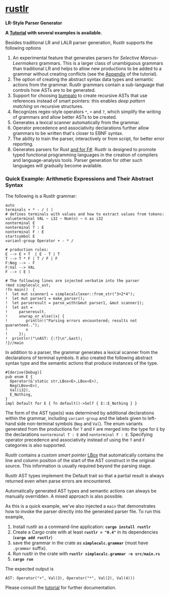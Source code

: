 # **[rustlr](https://docs.rs/rustlr/latest/rustlr/index.html)**
**LR-Style Parser Generator**

**A [Tutorial](https://chuckcscccl.github.io/rustlr_project/) with several examples is available.**

Besides traditional LR and LALR parser generation, Rustlr supports the following
options

1. An experimental feature that generates parsers for *Selective Marcus-Leermakers* grammars.  This is a larger class of unambiguous grammars than traditional LR and helps to allow new productions to be added to a grammar without
creating conflicts (see the [Appendix](https://chuckcscccl.github.io/rustlr_project/appendix.html) of the tutorial).
2. The option of creating the abstract syntax data types and semantic actions from the grammar. Rustlr grammars contain a sub-language that controls how ASTs are to be generated. 
3. Support for choosing [bumpalo](https://docs.rs/bumpalo/latest/bumpalo/index.html) to create recursive ASTs that use references instead of smart pointers: this
enables *deep pattern matching* on recursive structures.
4. Recognizes regex-style operators `*`, `+` and `?`, which simplify
the writing of grammars and allow better ASTs to be created.
5. Generates a lexical scanner automatically from the grammar.
6. Operator precedence and associativity declarations further allow grammars
to be written that's closer to EBNF syntax.
7. The ability to train the parser, interactively or from script, for better error reporting.
8. Generates parsers for Rust [and for F\#](https://github.com/chuckcscccl/Fussless).  Rustlr is designed to promote typed functional programming languages in the creation of compilers and
language-analysis tools.  Parser generation for other such languages will
gradually become available.

<p>


### Quick Example: Arithmetic Expressions and Their Abstract Syntax

The following is a Rustlr grammar:
```
auto
terminals + * - / ( )
# defines terminals with values and how to extract values from tokens:
valueterminal VAL ~ i32 ~ Num(n) ~ n as i32  
nonterminal E
nonterminal T : E
nonterminal F : E
startsymbol E
variant-group Operator + - * /

# production rules:
E --> E + T  | E - T | T
T --> T * F | T / F | F
F:Neg --> - F
F:Val --> VAL
F --> ( E )

# The following lines are injected verbatim into the parser
!mod simplecalc_ast;
!fn main()  {
!  let mut scanner1 = simplecalclexer::from_str("3+2*4");
!  let mut parser1 = make_parser();
!  let parseresult = parse_with(&mut parser1, &mut scanner1);
!  let ast =
!     parseresult.
!     unwrap_or_else(|x| {
!        println!("Parsing errors encountered; results not guaranteed..");
!        x
!     });
!  println!("\nAST: {:?}\n",&ast);
!}//main
```

In addition to a parser, the grammar generates a lexical scanner from
the declarations of terminal symbols.  It also created the following
abstract syntax type and the semantic actions that produce instances of
the type.
```
#[derive(Debug)]
pub enum E {
  Operator(&'static str,LBox<E>,LBox<E>),
  Neg(LBox<E>),
  Val(i32),
  E_Nothing,
}
impl Default for E { fn default()->Self { E::E_Nothing } }
```
The form of the AST type(s) was determined by additional declarations within
the grammar, including `variant-group` and the labels given to left-hand
side non-terminal symbols (`Neg` and `Val`). The enum
variants generated from the productions for `T` and `F` are merged into the
type for `E` by the declarations `nonterminal T : E` and `nonterminal F : E`.
Specifying operator precedence and associativity instead of using the `T`
and `F` categories is also supported.

Rustlr contains a *custom smart pointer*
[LBox](https://docs.rs/rustlr/latest/rustlr/generic_absyn/struct.LBox.html)
that automatically contains the line and column position of the start
of the AST construct in the original source.  This information is
usually required beyond the parsing stage.

Rustlr AST types implement the Default trait so that a partial result is
always returned even when parse errors are encountered.

Automatically generated AST types and semantic actions can always be
manually overridden. A mixed approach is also possible.  

As this is a quick example, we've also injected a `main`
that demonstrates how to invoke the parser directly into
the generated parser file.  To run this example,

  1. Install rustlr as a command-line application: **`cargo install rustlr`**
  2. Create a Cargo crate with at least **`rustlr = "0.4"`** in its dependencies
     (**`cargo add rustlr`**)
  3. save the grammar in the crate as **`simplecalc.grammar`**
     (must have `.grammar` suffix).
  4. Run rustlr in the crate with **`rustlr simplecalc.grammar -o src/main.rs`**
  5. **`cargo run`**

The expected output is
```
AST: Operator("+", Val(3), Operator("*", Val(2), Val(4)))

```

Please consult the [tutorial](https://chuckcscccl.github.io/rustlr_project/)
for further documentation.



[1]:https://docs.rs/rustlr/latest/rustlr/lexer_interface/struct.StrTokenizer.html
[2]:https://docs.rs/rustlr/latest/rustlr/generic_absyn/struct.LBox.html
[3]:https://docs.rs/rustlr/latest/rustlr/generic_absyn/struct.LRc.html
[4]:https://docs.rs/rustlr/latest/rustlr/zc_parser/struct.ZCParser.html#method.lbx
[5]:https://docs.rs/rustlr/latest/rustlr/zc_parser/struct.StackedItem.html#method.lbox
[sitem]:https://docs.rs/rustlr/latest/rustlr/zc_parser/struct.StackedItem.html
[chap1]:https://cs.hofstra.edu/~cscccl/rustlr_project/chapter1.html
[lexsource]:https://docs.rs/rustlr/latest/rustlr/lexer_interface/struct.LexSource.html
[drs]:https://docs.rs/rustlr/latest/rustlr/index.html
[tktrait]:https://docs.rs/rustlr/latest/rustlr/lexer_interface/trait.Tokenizer.html
[tt]:https://docs.rs/rustlr/latest/rustlr/lexer_interface/struct.TerminalToken.html
[rtk]:https://docs.rs/rustlr/latest/rustlr/lexer_interface/enum.RawToken.html
[fromraw]:https://docs.rs/rustlr/latest/rustlr/lexer_interface/struct.TerminalToken.html#method.from_raw
[nextsymfun]:https://docs.rs/rustlr/latest/rustlr/lexer_interface/trait.Tokenizer.html#tymethod.nextsym
[zcp]:https://docs.rs/rustlr/latest/rustlr/zc_parser/struct.ZCParser.html
[ttnew]:https://docs.rs/rustlr/latest/rustlr/lexer_interface/struct.TerminalToken.html#method.new
